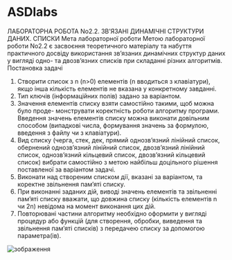 # ASDlabs

ЛАБОРАТОРНА РОБОТА No2.2.
ЗВ’ЯЗАНІ ДИНАМІЧНІ СТРУКТУРИ ДАНИХ.
СПИСКИ
Мета лабораторної роботи
Метою лабораторної роботи No2.2 є засвоєння теоретичного матеріалу та набуття
практичного досвіду використання зв’язаних динамічних структур даних у
вигляді одно- та двозв’язних списків при складанні різних алгоритмів.
Постановка задачі
1. Створити список з n (n>0) елементів (n вводиться з клавіатури), якщо інша
кількість елементів не вказана у конкретному завданні.
2. Тип ключів (інформаційних полів) задано за варіантом.
3. Значення елементів списку взяти самостійно такими, щоб можна було проде-
монструвати коректність роботи алгоритму програми. Введення значень
елементів списку можна виконати довільним способом (випадкові числа,
формування значень за формулою, введення з файлу чи з клавіатури).
4. Вид списку (черга, стек, дек, прямий однозв’язний лінійний список, обернений
однозв’язний лінійний список, двозв’язний лінійний список, однозв’язний
кільцевий список, двозв’язний кільцевий список) вибрати самостійно з метою
найбільш доцільного рішення поставленої за варіантом задачі.
5. Виконати над створеним списком дії, вказані за варіантом, та коректне
звільнення пам’яті списку.
6. При виконанні заданих дій, виводі значень елементів та звільненні
пам’яті списку вважати, що довжина списку (кількість елементів n чи 2n)
невідома на момент виконання цих дій.
7. Повторювані частини алгоритму необхідно оформити у вигляді процедур або
функцій (для створення, обробки, виведення та звільнення пам’яті списків) з
передачею списку за допомогою параметра(ів).

![зображення](https://github.com/VladiusVostokus/ASDlabs/assets/115622905/42c52eef-735e-42e2-a0bd-899e825556c4)
